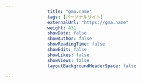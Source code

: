 ---
                title: "gma.name"
                tags: [パーソナルサイト]
                externalUrl: "https://gma.name"
                weight: 431
                showDate: false
                showAuthor: false
                showReadingTime: false
                showEdit: false
                showLikes: false
                showViews: false
                layoutBackgroundHeaderSpace: false
                ---

